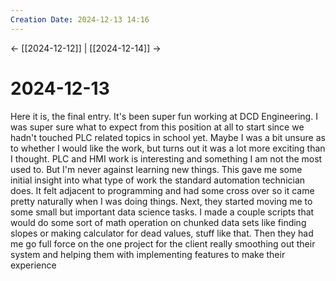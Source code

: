 ```yaml
---
Creation Date: 2024-12-13 14:16
---
```


<- [[2024-12-12]] | [[2024-12-14]]  ->

# 2024-12-13
Here it is, the final entry. It's been super fun working at DCD Engineering. I was super sure what to expect from this position at all to start since we hadn't touched PLC related topics in school yet. Maybe I was a bit unsure as to whether I would like the work, but turns out it was a lot more exciting than I thought. PLC and HMI work is interesting and something I am not the most used to. But I'm never against learning new things. This gave me some initial insight into what type of work the standard automation technician does. It felt adjacent to programming and had some cross over so it came pretty naturally when I was doing things. Next, they started moving me to some small but important data science tasks. I made a couple scripts that would do some sort of math operation on chunked data sets like finding slopes or making calculator for dead values, stuff like that. Then they had me go full force on the one project for the client really smoothing out their system and helping them with implementing features to make their experience 